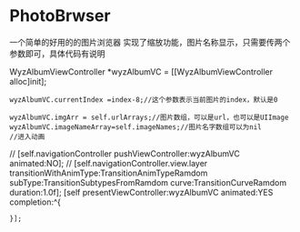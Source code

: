 # PhotoBrwser
一个简单的好用的的图片浏览器
实现了缩放功能，图片名称显示，只需要传两个参数即可，具体代码有说明

  WyzAlbumViewController *wyzAlbumVC = [[WyzAlbumViewController alloc]init];
    
    wyzAlbumVC.currentIndex =index-8;//这个参数表示当前图片的index，默认是0
    
    wyzAlbumVC.imgArr = self.urlArrays;//图片数组，可以是url，也可以是UIImage
    wyzAlbumVC.imageNameArray=self.imageNames;//图片名字数组可以为nil
    //进入动画
//    [self.navigationController pushViewController:wyzAlbumVC animated:NO];
//    [self.navigationController.view.layer transitionWithAnimType:TransitionAnimTypeRamdom subType:TransitionSubtypesFromRamdom curve:TransitionCurveRamdom duration:1.0f];
    [self presentViewController:wyzAlbumVC animated:YES completion:^{
    
    

    }];


